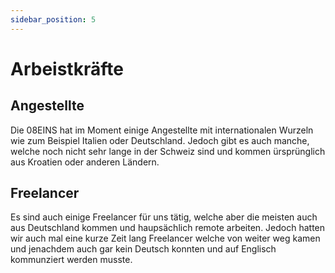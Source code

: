 ```yaml
---
sidebar_position: 5
---
```


# Arbeistkräfte

## Angestellte

Die 08EINS hat im Moment einige Angestellte mit internationalen Wurzeln wie zum Beispiel Italien oder Deutschland. Jedoch gibt es auch manche, welche noch nicht sehr lange in der Schweiz sind und kommen ürsprünglich aus Kroatien oder anderen Ländern.

## Freelancer

Es sind auch einige Freelancer für uns tätig, welche aber die meisten auch aus Deutschland kommen und haupsächlich remote arbeiten. Jedoch hatten wir auch mal eine kurze Zeit lang Freelancer welche von weiter weg kamen und jenachdem auch gar kein Deutsch konnten und auf Englisch kommunziert werden musste.
